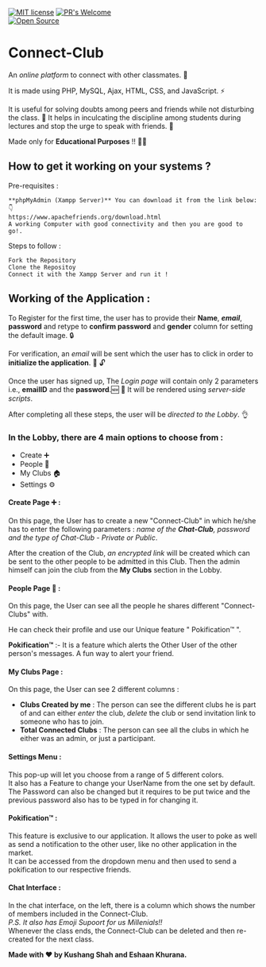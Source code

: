 [![MIT license](https://img.shields.io/badge/License-MIT-blue.svg)](https://lbesson.mit-license.org/)
[![PR's Welcome](https://img.shields.io/badge/PRs-welcome-brightgreen.svg?style=flat)](http://makeapullrequest.com)  
[![Open Source](https://badges.frapsoft.com/os/v1/open-source.svg?v=103)](https://opensource.org/)


# Connect-Club
An *online platform* to connect with other classmates. :wave:

It is made using PHP, MySQL, Ajax, HTML, CSS, and JavaScript. :zap:

It is useful for solving doubts among peers and friends while not disturbing the class. :speak_no_evil: It helps in inculcating the discipline among students during lectures and stop the urge to speak with friends. 🤫

Made only for **Educational Purposes** !! :man_technologist:

## How to get it working on your systems ? 

Pre-requisites :
```
**phpMyAdmin (Xampp Server)** You can download it from the link below:👇
https://www.apachefriends.org/download.html 
A working Computer with good connectivity and then you are good to go!.
```

Steps to follow :
```
Fork the Repository 
Clone the Repositoy  
Connect it with the Xampp Server and run it !
```

## Working of the Application : 

To Register for the first time, the user has to provide their **Name**, ***email***, **password** and retype to **confirm password** and **gender** column for setting the default image. :lock:

For verification, an *email* will be sent which the user has to click in order to **initialize the application**. :email: :unlock:

Once the user has signed up, The *Login page* will contain only 2 parameters i.e., **emailID** and the **password**.:new: :key:
It will be rendered using *server-side scripts*. 

After completing all these steps, the user will be *directed to the Lobby*. :ok_hand:

### In the Lobby, there are 4 main options to choose from :
- Create ➕
- People 👬
- My Clubs 🏠
- Settings ⚙️

#### Create Page ➕ : 
On this page, the User has to create a new "Connect-Club" in which he/she has to enter the following parameters : *name of the **Chat-Club**, password and the type of Chat-Club - Private or Public*.

After the creation of the Club, *an encrypted link* will be created which can be sent to the other people to be admitted in this Club. Then the admin himself can join the club from the **My Clubs** section in the Lobby. 

#### People Page 👬 :
On this page, the User can see all the people he shares different "Connect-Clubs" with. 

He can check their profile and use our Unique feature " Pokification™️ ". 

**Pokification™️** :- It is a feature which alerts the Other User of the other person's messages. A fun way to alert your friend.

#### My Clubs Page : 
On this page, the User can see 2 different columns :
- **Clubs Created by me** : The person can see the different clubs he is part of and can either *enter* the club, *delete* the club or send invitation link to someone who has to join. 
- **Total Connected Clubs** : The person can see all the clubs in which he either was an admin, or just a participant.

#### Settings Menu : 
This pop-up will let you choose from a range of 5 different colors.\
It also has a Feature to change your UserName from the one set by default.\
The Password can also be changed but it requires to be put twice and the previous password also has to be typed in for changing it.

#### Pokification™️ : 
This feature is exclusive to our application. It allows the user to poke as well as send a notification to the other user, like no other application in the market.\
It can be accessed from the dropdown menu and then used to send a pokification to our respective friends.

#### Chat Interface : 
In the chat interface, on the left, there is a column which shows the number of members included in the Connect-Club. \
*P.S. It also has Emoji Supoort for us Millenials!!*\
Whenever the class ends, the Connect-Club can be deleted and then re-created for the next class.

**Made with :heart: by Kushang Shah and Eshaan Khurana.**
